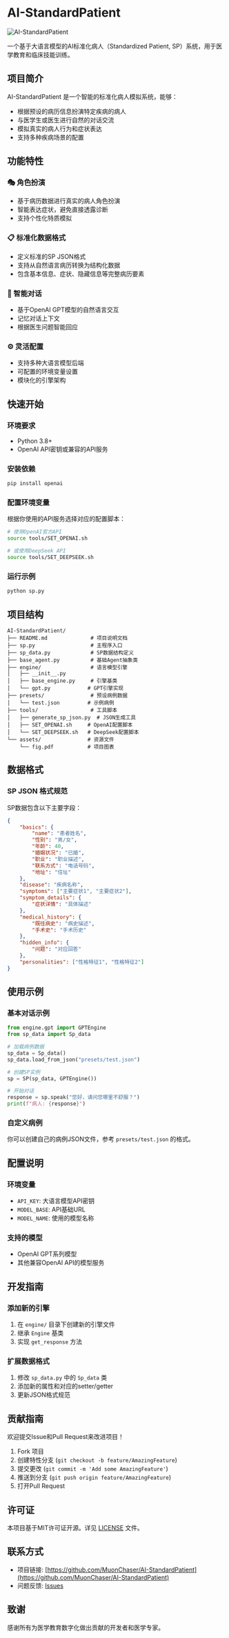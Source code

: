 # AI-StandardPatient

![AI-StandardPatient](assets/fig.png)

一个基于大语言模型的AI标准化病人（Standardized Patient, SP）系统，用于医学教育和临床技能训练。

## 项目简介

AI-StandardPatient 是一个智能的标准化病人模拟系统，能够：
- 根据预设的病历信息扮演特定疾病的病人
- 与医学生或医生进行自然的对话交流
- 模拟真实的病人行为和症状表达
- 支持多种疾病场景的配置

## 功能特性

### 🎭 角色扮演
- 基于病历数据进行真实的病人角色扮演
- 智能表达症状，避免直接透露诊断
- 支持个性化特质模拟

### 📋 标准化数据格式
- 定义标准的SP JSON格式
- 支持从自然语言病历转换为结构化数据
- 包含基本信息、症状、隐藏信息等完整病历要素

### 🤖 智能对话
- 基于OpenAI GPT模型的自然语言交互
- 记忆对话上下文
- 根据医生问题智能回应

### ⚙️ 灵活配置
- 支持多种大语言模型后端
- 可配置的环境变量设置
- 模块化的引擎架构

## 快速开始

### 环境要求
- Python 3.8+
- OpenAI API密钥或兼容的API服务

### 安装依赖
```bash
pip install openai
```

### 配置环境变量
根据你使用的API服务选择对应的配置脚本：

```bash
# 使用OpenAI官方API
source tools/SET_OPENAI.sh

# 或使用DeepSeek API
source tools/SET_DEEPSEEK.sh
```

### 运行示例
```bash
python sp.py
```

## 项目结构

```
AI-StandardPatient/
├── README.md              # 项目说明文档
├── sp.py                  # 主程序入口
├── sp_data.py             # SP数据结构定义
├── base_agent.py          # 基础Agent抽象类
├── engine/                # 语言模型引擎
│   ├── __init__.py
│   ├── base_engine.py     # 引擎基类
│   └── gpt.py            # GPT引擎实现
├── presets/               # 预设病例数据
│   └── test.json         # 示例病例
├── tools/                 # 工具脚本
│   ├── generate_sp_json.py  # JSON生成工具
│   ├── SET_OPENAI.sh     # OpenAI配置脚本
│   └── SET_DEEPSEEK.sh   # DeepSeek配置脚本
└── assets/               # 资源文件
    └── fig.pdf           # 项目图表
```

## 数据格式

### SP JSON 格式规范

SP数据包含以下主要字段：

```json
{
    "basics": {
        "name": "患者姓名",
        "性别": "男/女",
        "年龄": 40,
        "婚姻状况": "已婚",
        "职业": "职业描述",
        "联系方式": "电话号码",
        "地址": "住址"
    },
    "disease": "疾病名称",
    "symptoms": ["主要症状1", "主要症状2"],
    "symptom_details": {
        "症状详情": "具体描述"
    },
    "medical_history": {
        "既往病史": "病史描述",
        "手术史": "手术历史"
    },
    "hidden_info": {
        "问题": "对应回答"
    },
    "personalities": ["性格特征1", "性格特征2"]
}
```

## 使用示例

### 基本对话示例

```python
from engine.gpt import GPTEngine
from sp_data import Sp_data

# 加载病例数据
sp_data = Sp_data()
sp_data.load_from_json("presets/test.json")

# 创建SP实例
sp = SP(sp_data, GPTEngine())

# 开始对话
response = sp.speak("您好，请问您哪里不舒服？")
print(f"病人: {response}")
```

### 自定义病例

你可以创建自己的病例JSON文件，参考 `presets/test.json` 的格式。

## 配置说明

### 环境变量

- `API_KEY`: 大语言模型API密钥
- `MODEL_BASE`: API基础URL
- `MODEL_NAME`: 使用的模型名称

### 支持的模型

- OpenAI GPT系列模型
- 其他兼容OpenAI API的模型服务

## 开发指南

### 添加新的引擎

1. 在 `engine/` 目录下创建新的引擎文件
2. 继承 `Engine` 基类
3. 实现 `get_response` 方法

### 扩展数据格式

1. 修改 `sp_data.py` 中的 `Sp_data` 类
2. 添加新的属性和对应的setter/getter
3. 更新JSON格式规范

## 贡献指南

欢迎提交Issue和Pull Request来改进项目！

1. Fork 项目
2. 创建特性分支 (`git checkout -b feature/AmazingFeature`)
3. 提交更改 (`git commit -m 'Add some AmazingFeature'`)
4. 推送到分支 (`git push origin feature/AmazingFeature`)
5. 打开Pull Request

## 许可证

本项目基于MIT许可证开源。详见 [LICENSE](LICENSE) 文件。

## 联系方式

- 项目链接: [https://github.com/MuonChaser/AI-StandardPatient](https://github.com/MuonChaser/AI-StandardPatient)
- 问题反馈: [Issues](https://github.com/MuonChaser/AI-StandardPatient/issues)

## 致谢

感谢所有为医学教育数字化做出贡献的开发者和医学专家。